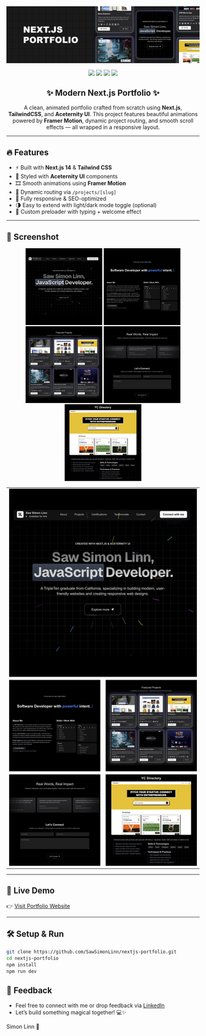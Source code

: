 <img src="./public/heading.PNG" alt="next.js portfolio heading img">

<p align="center">
  <img src="https://img.shields.io/badge/NEXT.JS-000000?style=for-the-badge&logo=nextdotjs&logoColor=white" />
  <img src="https://img.shields.io/badge/TAILWIND%20CSS-06B6D4?style=for-the-badge&logo=tailwindcss&logoColor=white" />
  <img src="https://img.shields.io/badge/ACETERNITY%20UI-111827?style=for-the-badge&logo=react&logoColor=white" />
  <img src="https://img.shields.io/badge/Framer%20Motion-EF4444?style=for-the-badge&logo=framer&logoColor=white" />
</p>

<h2 align="center">✨ Modern Next.js Portfolio ✨</h2>

<p align="center">
  A clean, animated portfolio crafted from scratch using <strong>Next.js</strong>, <strong>TailwindCSS</strong>, and <strong>Aceternity UI</strong>. 
  This project features beautiful animations powered by <strong>Framer Motion</strong>, dynamic project routing, and smooth scroll effects — all wrapped in a responsive layout.
</p>

---

## 🔥 Features

- ⚡ Built with **Next.js 14** & **Tailwind CSS**
- 🎨 Styled with **Aceternity UI** components
- 🎞️ Smooth animations using **Framer Motion**
- 🧠 Dynamic routing via `/projects/[slug]`
- 📱 Fully responsive & SEO-optimized
- 🌗 Easy to extend with light/dark mode toggle (optional)
- 🥷 Custom preloader with typing + welcome effect

---

## 📸 Screenshot

<p align="center">
  <img src="./public/001.PNG" alt="hero section" width="200">
  <img src="./public/002.PNG" alt="hero section" width="200">
  <img src="./public/003.PNG" alt="hero section" width="200">
  <img src="./public/004.PNG" alt="hero section" width="200">
  <img src="./public/005.PNG" alt="hero section" width="200">
</p>

<table align="center">
  <tr>
    <td colspan="2"><img src="./public/001.png" width="100%"/></td>
  </tr>
  <tr>
    <td><img src="./public/002.png" width="100%"/></td>
    <td><img src="./public/003.png" width="100%"/></td>
  </tr>
  <tr>
    <td><img src="./public/004.png" width="100%"/></td>
    <td><img src="./public/005.png" width="100%"/></td>
  </tr>
</table>

---

## 🚀 Live Demo

👉 [Visit Portfolio Website](https://www.sawsimonlinn.com)

---

## 🛠️ Setup & Run

```bash
git clone https://github.com/SawSimonLinn/nextjs-portfolio.git
cd nextjs-portfolio
npm install
npm run dev
```

## 💬 Feedback

- Feel free to connect with me or drop feedback via [LinkedIn](https://www.linkedin.com/in/sawsimonlinn/)
- Let’s build something magical together! 💻✨

Simon Linn 🖤
